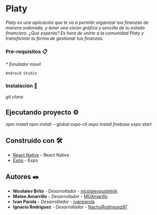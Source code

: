# Platy

_Platy es una aplicación que te va a permitir organizar tus finanzas de manera ordenada, y tener una visión gráfica y sencilla de tu estado financiero. <!--Además, con Platy vas a poder pagar y generar gastos u ahorros desde la aplicación.-->
¿Qué esperás? Es hora de unirte a la comunidad Platy y transformar tu forma de gestionar tus finanzas._

### Pre-requisitos 📋

_* Emulador movil_

```
Android Studio
```

### Instalación 🔧

_git clone_

## Ejecutando proyecto ⚙️

_npm install_
_npm install --global expo-cli_
_expo install firebase_
_expo start_

## Construido con 🛠️

* [React Native](https://reactnative.dev/docs/components-and-apis) - React Native
* [Expo](https://expo.dev/) - Expo

## Autores ✒️

* **Nicolaiev Brito** - *Desarrollador* - [nicolaievpustelnik](https://github.com/nicolaievpustelnik)
* **Mateo Amarrillo** - *Desarrollador* - [MGAmarillo](https://github.com/MGAmarillo)
* **Ivan Parola** - *Desarrollador* - [ivanparola](https://github.com/ivanparola)
* **Ignacio Rodriguez** - *Desarrollador* - [NachoRodriguez97](https://github.com/NachoRodriguez97)
